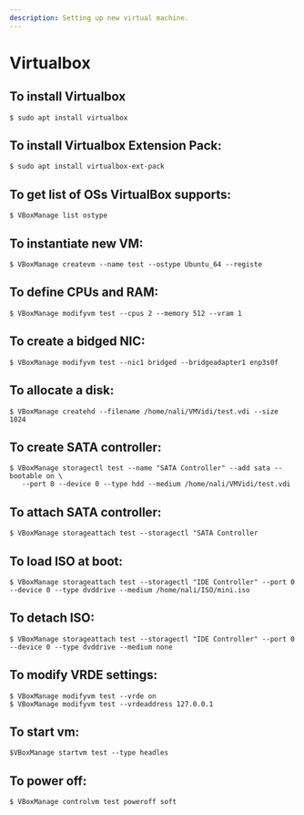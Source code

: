 ```yaml
---
description: Setting up new virtual machine.
---
```


# Virtualbox

## To install Virtualbox

```text
$ sudo apt install virtualbox
```

## To install Virtualbox Extension Pack:

```text
$ sudo apt install virtualbox-ext-pack
```

## To get list of OSs VirtualBox supports:

```text
$ VBoxManage list ostype
```

## To instantiate new VM:

```text
$ VBoxManage createvm --name test --ostype Ubuntu_64 --registe
```

## To define CPUs and RAM:

```text
$ VBoxManage modifyvm test --cpus 2 --memory 512 --vram 1
```

## To create a bidged NIC:

```text
$ VBoxManage modifyvm test --nic1 bridged --bridgeadapter1 enp3s0f
```

## To allocate a disk:

```text
$ VBoxManage createhd --filename /home/nali/VMVidi/test.vdi --size 1024
```

## To create SATA controller:

```text
$ VBoxManage storagectl test --name "SATA Controller" --add sata --bootable on \
   --port 0 --device 0 --type hdd --medium /home/nali/VMVidi/test.vdi
```

## To attach SATA controller:

```text
$ VBoxManage storageattach test --storagectl "SATA Controller
```

## To load ISO at boot:

```text
$ VBoxManage storageattach test --storagectl "IDE Controller" --port 0  --device 0 --type dvddrive --medium /home/nali/ISO/mini.iso
```

## To detach ISO:

```text
$ VBoxManage storageattach test --storagectl "IDE Controller" --port 0  --device 0 --type dvddrive --medium none
```

## To modify VRDE settings:

```text
$ VBoxManage modifyvm test --vrde on
$ VBoxManage modifyvm test --vrdeaddress 127.0.0.1
```

## To start vm:

```text
$VBoxManage startvm test --type headles
```

## To power off:

```text
$ VBoxManage controlvm test poweroff soft
```

